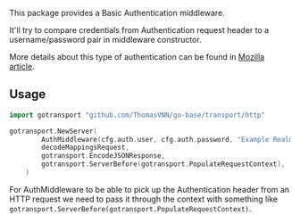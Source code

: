 This package provides a Basic Authentication middleware.

It'll try to compare credentials from Authentication request header to a username/password pair in middleware constructor.

More details about this type of authentication can be found in [Mozilla article](https://developer.mozilla.org/en-US/docs/Web/HTTP/Authentication).

## Usage

```go
import gotransport "github.com/ThomasVNN/go-base/transport/http"

gotransport.NewServer(
		AuthMiddleware(cfg.auth.user, cfg.auth.password, "Example Realm")(makeUppercaseEndpoint()),
		decodeMappingsRequest,
		gotransport.EncodeJSONResponse,
		gotransport.ServerBefore(gotransport.PopulateRequestContext),
	)
```

For AuthMiddleware to be able to pick up the Authentication header from an HTTP request we need to pass it through the context with something like ```gotransport.ServerBefore(gotransport.PopulateRequestContext)```.
